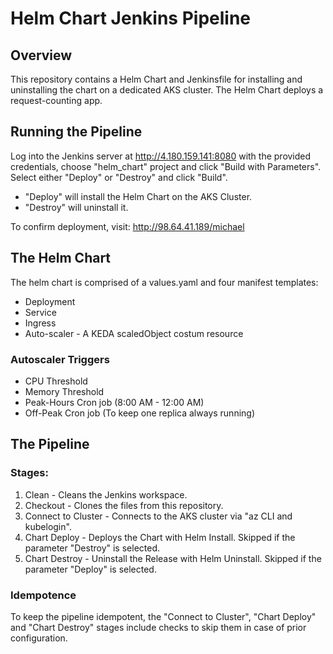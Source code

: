 # Helm Chart Jenkins Pipeline

## Overview

This repository contains a Helm Chart and Jenkinsfile for installing and uninstalling the chart on a dedicated AKS cluster. The Helm Chart deploys a request-counting app.

## Running the Pipeline

Log into the Jenkins server at http://4.180.159.141:8080 with the provided credentials, choose "helm_chart" project and click "Build with Parameters". Select either "Deploy" or "Destroy" and click "Build".

* "Deploy" will install the Helm Chart on the AKS Cluster.
* "Destroy" will uninstall it.

To confirm deployment, visit: http://98.64.41.189/michael

## The Helm Chart

The helm chart is comprised of a values.yaml and four manifest templates:
- Deployment
- Service
- Ingress
- Auto-scaler - A KEDA scaledObject costum resource

### Autoscaler Triggers
- CPU Threshold
- Memory Threshold
- Peak-Hours Cron job (8:00 AM - 12:00 AM)
- Off-Peak Cron job (To keep one replica always running)

## The Pipeline

### Stages:

1. Clean - Cleans the Jenkins workspace.
2. Checkout - Clones the files from this repository.
3. Connect to Cluster - Connects to the AKS cluster via "az CLI and kubelogin".
4. Chart Deploy - Deploys the Chart with Helm Install. Skipped if the parameter "Destroy" is selected.
5. Chart Destroy - Uninstall the Release with Helm Uninstall. Skipped if the parameter "Deploy" is selected.

### Idempotence
To keep the pipeline idempotent, the "Connect to Cluster", "Chart Deploy" and "Chart Destroy" stages include checks to skip them in case of prior configuration.

